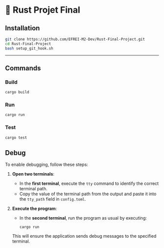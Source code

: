 # 🦀 Rust Projet Final

## Installation

```bash
git clone https://github.com/EFREI-M2-Dev/Rust-Final-Project.git
cd Rust-Final-Project
bash setup_git_hook.sh
```

---

## Commands

### Build

```bash
cargo build
```

### Run

```bash
cargo run
```

### Test

```bash
cargo test
```

## Debug

To enable debugging, follow these steps:

1. **Open two terminals**:

    - In the **first terminal**, execute the `tty` command to identify the correct terminal path.
    - Copy the value of the terminal path from the output and paste it into the `tty_path` field in `config.toml`.

2. **Execute the program**:

    - In the **second terminal**, run the program as usual by executing:

        ```
        cargo run
        ```

    This will ensure the application sends debug messages to the specified terminal.
